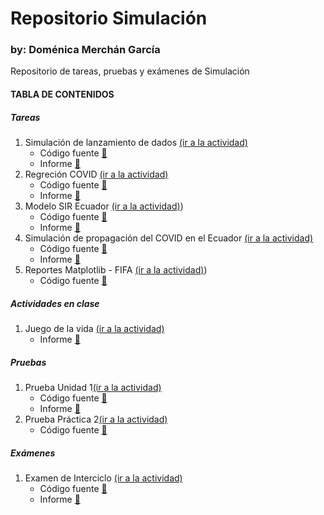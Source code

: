 # Repositorio Simulación
### by: Doménica Merchán García
Repositorio de tareas, pruebas y exámenes de Simulación 


#### TABLA DE CONTENIDOS

##### Tareas
1. Simulación de lanzamiento de dados [(ir a la actividad)](https://github.com/domerchan/Repositorio/tree/main/07-04%20Tarea%201%20(Dados))
    - Código fuente [📌](https://github.com/domerchan/Repositorio/blob/main/07-04%20Tarea%201%20(Dados)/tarea1.py)
    - Informe [📌](https://github.com/domerchan/Repositorio/blob/main/07-04%20Tarea%201%20(Dados)/Informe.pdf)
2. Regreción COVID [(ir a la actividad)](https://github.com/domerchan/Repositorio/tree/main/23-04%20Tarea%202%20(Regresi%C3%B3n%20COVID))
    - Código fuente [📌](https://github.com/domerchan/Repositorio/blob/main/23-04%20Tarea%202%20(Regresi%C3%B3n%20COVID)/Regresion%20COVID.ipynb)
    - Informe [📌](https://github.com/domerchan/Repositorio/blob/main/23-04%20Tarea%202%20(Regresi%C3%B3n%20COVID)/Informe%20Regresion%20COVID.pdf)
3. Modelo SIR Ecuador [(ir a la actividad)](https://github.com/domerchan/Repositorio/tree/main/04-25%20Contagio%20COVID%20SIR))
    - Código fuente [📌](https://github.com/domerchan/Repositorio/blob/main/04-25%20Contagio%20COVID%20SIR/Modelo%20SIR%20-%20contagios%20COVID.ipynb)
    - Informe [📌](https://github.com/domerchan/Repositorio/blob/main/04-25%20Contagio%20COVID%20SIR/Informe%20-%20Modelo%20SIR%20-%20contagios%20COVID.pdf)
4. Simulación de propagación del COVID en el Ecuador [(ir a la actividad)](https://github.com/domerchan/Repositorio/tree/main/04-19%20Propagaci%C3%B3n%20COVID)
    - Código fuente [📌](https://github.com/domerchan/Repositorio/blob/main/04-19%20Propagaci%C3%B3n%20COVID/Codigo.ipynb)
    - Informe [📌](https://github.com/domerchan/Repositorio/blob/main/04-19%20Propagaci%C3%B3n%20COVID/Informe.pdf)
5. Reportes Matplotlib - FIFA [(ir a la actividad)](https://github.com/domerchan/Repositorio/tree/main/05-05%20Reportes%20Fifa))
    - Código fuente [📌](https://github.com/domerchan/Repositorio/blob/main/05-05%20Reportes%20Fifa/Reportes%20Fifa.ipynb)


##### Actividades en clase
1. Juego de la vida [(ir a la actividad)](https://github.com/domerchan/Repositorio/tree/main/09-04%20Actividad%201%20(Juego%20de%20la%20vida))
    - Informe [📌](https://github.com/domerchan/Repositorio/blob/main/09-04%20Actividad%201%20(Juego%20de%20la%20vida)/Informe.pdf)


##### Pruebas
1. Prueba Unidad 1[(ir a la actividad)](https://github.com/domerchan/Repositorio/tree/main/12-05%20Prueba%20Pr%C3%A1ctica%201)
    - Código fuente [📌](https://github.com/domerchan/Repositorio/blob/main/12-05%20Prueba%20Pr%C3%A1ctica%201/Prueba.ipynb)
    - Informe [📌](https://github.com/domerchan/Repositorio/blob/main/12-05%20Prueba%20Pr%C3%A1ctica%201/Prueba.pdf)
2. Prueba Práctica 2[(ir a la actividad)](https://github.com/domerchan/Repositorio/tree/main/06-30%20Prueba%20pr%C3%A1ctica%202)
    - Código fuente [📌](https://github.com/domerchan/Repositorio/blob/main/06-30%20Prueba%20pr%C3%A1ctica%202/Prueba.ipynb)


##### Exámenes
1. Examen de Interciclo [(ir a la actividad)](https://github.com/domerchan/Repositorio/tree/main/06-03%20Examen%20Interciclo)
    - Código fuente [📌](https://github.com/domerchan/Repositorio/blob/main/06-03%20Examen%20Interciclo/Examen.ipynb)
    - Informe [📌](https://github.com/domerchan/Repositorio/blob/main/06-03%20Examen%20Interciclo/Informe.pdf)
